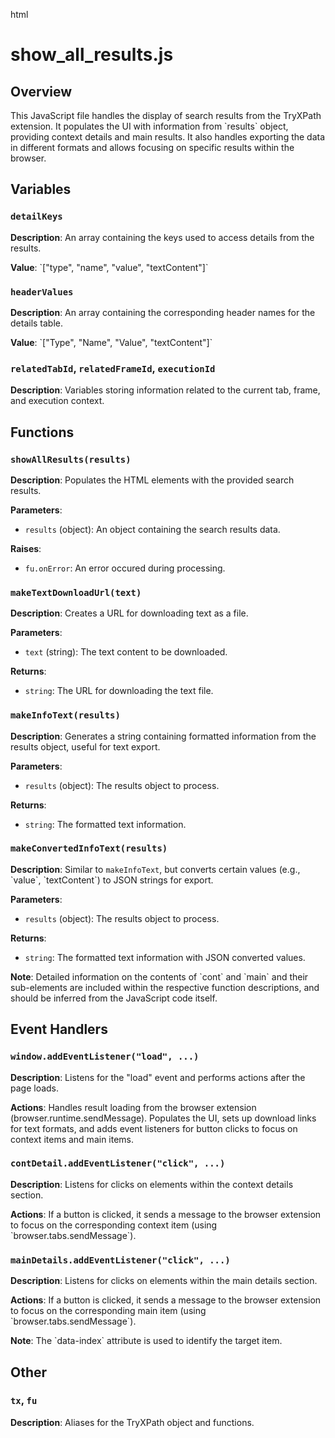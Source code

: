 html
<h1>show_all_results.js</h1>

<h2>Overview</h2>
<p>This JavaScript file handles the display of search results from the TryXPath extension. It populates the UI with information from `results` object, providing context details and main results.  It also handles exporting the data in different formats and allows focusing on specific results within the browser.</p>

<h2>Variables</h2>

<h3><code>detailKeys</code></h3>

<p><strong>Description</strong>: An array containing the keys used to access details from the results.</p>
<p><strong>Value</strong>: `["type", "name", "value", "textContent"]`</p>

<h3><code>headerValues</code></h3>

<p><strong>Description</strong>: An array containing the corresponding header names for the details table.</p>
<p><strong>Value</strong>: `["Type", "Name", "Value", "textContent"]`</p>

<h3><code>relatedTabId</code>, <code>relatedFrameId</code>, <code>executionId</code></h3>

<p><strong>Description</strong>: Variables storing information related to the current tab, frame, and execution context.</p>


<h2>Functions</h2>

<h3><code>showAllResults(results)</code></h3>

<p><strong>Description</strong>: Populates the HTML elements with the provided search results.</p>

<p><strong>Parameters</strong>:</p>
<ul>
  <li><code>results</code> (object): An object containing the search results data.</li>
</ul>

<p><strong>Raises</strong>:</p>
<ul>
  <li><code>fu.onError</code>: An error occured during processing. </li>
</ul>

<h3><code>makeTextDownloadUrl(text)</code></h3>

<p><strong>Description</strong>: Creates a URL for downloading text as a file.</p>

<p><strong>Parameters</strong>:</p>
<ul>
  <li><code>text</code> (string): The text content to be downloaded.</li>
</ul>

<p><strong>Returns</strong>:</p>
<ul>
  <li><code>string</code>: The URL for downloading the text file.</li>
</ul>

<h3><code>makeInfoText(results)</code></h3>

<p><strong>Description</strong>: Generates a string containing formatted information from the results object, useful for text export.</p>

<p><strong>Parameters</strong>:</p>
<ul>
  <li><code>results</code> (object): The results object to process.</li>
</ul>

<p><strong>Returns</strong>:</p>
<ul>
  <li><code>string</code>: The formatted text information.</li>
</ul>

<h3><code>makeConvertedInfoText(results)</code></h3>

<p><strong>Description</strong>:  Similar to <code>makeInfoText</code>, but converts certain values (e.g., `value`, `textContent`) to JSON strings for export.</p>

<p><strong>Parameters</strong>:</p>
<ul>
<li><code>results</code> (object): The results object to process.</li>
</ul>

<p><strong>Returns</strong>:</p>
<ul>
  <li><code>string</code>: The formatted text information with JSON converted values.</li>
</ul>



<p><strong>Note</strong>: Detailed information on the contents of `cont` and `main` and their sub-elements are included within the respective function descriptions, and should be inferred from the JavaScript code itself.</p>


<h2>Event Handlers</h2>


<h3><code>window.addEventListener("load", ...)</code></h3>
<p><strong>Description</strong>: Listens for the "load" event and performs actions after the page loads.</p>
<p><strong>Actions</strong>:  Handles result loading from the browser extension (browser.runtime.sendMessage).  Populates the UI, sets up download links for text formats, and adds event listeners for button clicks to focus on context items and main items.</p>


<h3><code>contDetail.addEventListener("click", ...)</code></h3>
<p><strong>Description</strong>: Listens for clicks on elements within the context details section.</p>
<p><strong>Actions</strong>: If a button is clicked, it sends a message to the browser extension to focus on the corresponding context item (using `browser.tabs.sendMessage`).</p>


<h3><code>mainDetails.addEventListener("click", ...)</code></h3>
<p><strong>Description</strong>: Listens for clicks on elements within the main details section.</p>
<p><strong>Actions</strong>: If a button is clicked, it sends a message to the browser extension to focus on the corresponding main item (using `browser.tabs.sendMessage`).</p>

<p><strong>Note</strong>: The `data-index` attribute is used to identify the target item.</p>


<h2>Other</h2>

<h3><code>tx</code>, <code>fu</code></h3>

<p><strong>Description</strong>: Aliases for the TryXPath object and functions.</p>